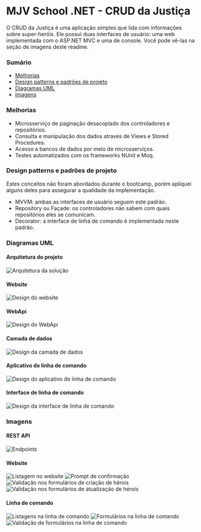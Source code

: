 # MJV School .NET - CRUD da Justiça
O CRUD da Justiça é uma aplicação simples que lida com informações sobre super-heróis. Ele possui duas interfaces de usuário: uma web implementada com o ASP.NET MVC e uma de console. Você pode vê-las na seção de imagens deste readme.

### Sumário
- [Melhorias](#melhorias)
- [Design patterns e padrões de projeto](#design-patterns-e-padr%C3%B5es-de-projeto)
- [Diagramas UML](#diagramas-uml)
- [Imagens](#imagens)

### Melhorias
- Microsserviço de paginação desacoplado dos controladores e repositórios.
- Consulta e manipulação dos dados através de Views e Stored Procedures.
- Acesso a bancos de dados por meio de microsserviços.
- Testes automatizados com os frameworks NUnit e Moq.

### Design patterns e padrões de projeto
Estes conceitos não foram abordados durante o bootcamp, porém apliquei alguns deles para assegurar a qualidade da implementação.
- MVVM: ambas as interfaces de usuário seguem este padrão.
- Repository ou Façade: os controladores não sabem com quais repositórios eles se comunicam.
- Decorator: a interface de linha de comando é implementada neste padrão.

### Diagramas UML
#### Arquitetura do projeto
![Arquitetura da solução](https://github.com/marvipi/MJVSchool.NET-CrudDaJusticaSemLimites/blob/stable/res/CrudDaJustica.Arquitetura.png)
#### Website
![Design do website](https://github.com/marvipi/MJVSchool.NET-CrudDaJusticaSemLimites/blob/stable/res/CrudDaJustica.Website.png)
#### WebApi
![Design do WebApi](https://github.com/marvipi/MJVSchool.NET-CrudDaJusticaSemLimites/blob/stable/res/CrudDaJustica.WebApi.png)
#### Camada de dados
![Design da camada de dados](https://github.com/marvipi/MJVSchool.NET-CrudDaJusticaSemLimites/blob/stable/res/CrudDaJustica.Data.Lib.png)
#### Aplicativo de linha de comando
![Design do aplicativo de linha de comando](https://github.com/marvipi/MJVSchool.NET-CrudDaJusticaSemLimites/blob/stable/res/CrudDaJustica.Cli.App.png)
#### Interface de linha de comando
![Design da interface de linha de comando](https://github.com/marvipi/MJVSchool.NET-CrudDaJusticaSemLimites/blob/stable/res/CrudDaJustica.Cli.Lib.png)

### Imagens
#### REST API
![Endpoints](https://github.com/marvipi/MJVSchool.NET-CrudDaJusticaSemLimites/blob/stable/res/web-api.png)

#### Website
![Listagem no website](https://github.com/marvipi/MJVSchool.NET-CrudDaJusticaSemLimites/blob/stable/res/web-heroes.png)
![Prompt de confirmação](https://github.com/marvipi/MJVSchool.NET-CrudDaJusticaSemLimites/blob/stable/res/web-confirmation-prompt.png)
![Validação nos formulários de criação de hérois](https://github.com/marvipi/MJVSchool.NET-CrudDaJusticaSemLimites/blob/stable/res/web-createhero-validation.png)
![Validação nos formulários de atualização de hérois](https://github.com/marvipi/MJVSchool.NET-CrudDaJusticaSemLimites/blob/stable/res/web-updatehero-validation.png)

#### Linha de comando
![Listagens na linha de comando](https://github.com/marvipi/MJVSchool.NET-CrudDaJusticaSemLimites/blob/stable/res/cli.png)
![Formulários na linha de comando](https://github.com/marvipi/MJVSchool.NET-CrudDaJusticaSemLimites/blob/stable/res/cli-form.png)
![Validação de formulários na linha de comando](https://github.com/marvipi/MJVSchool.NET-CrudDaJusticaSemLimites/blob/stable/res/cli-form-validation.png)
